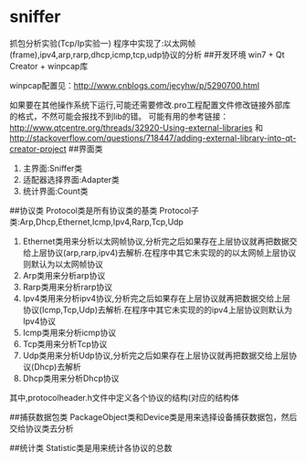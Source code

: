 # sniffer
抓包分析实验(Tcp/Ip实验一)
程序中实现了:以太网帧(frame),ipv4,arp,rarp,dhcp,icmp,tcp,udp协议的分析
##开发环境
win7 + Qt Creator + winpcap库

winpcap配置见：http://www.cnblogs.com/jecyhw/p/5290700.html

如果要在其他操作系统下运行,可能还需要修改.pro工程配置文件修改链接外部库的格式，不然可能会报找不到lib的错。
可能有用的参考链接：http://www.qtcentre.org/threads/32920-Using-external-libraries 和 http://stackoverflow.com/questions/718447/adding-external-library-into-qt-creator-project
##界面类
1. 主界面:Sniffer类
2. 适配器选择界面:Adapter类
3. 统计界面:Count类

##协议类
Protocol类是所有协议类的基类
Protocol子类:Arp,Dhcp,Ethernet,Icmp,Ipv4,Rarp,Tcp,Udp

1. Ethernet类用来分析以太网帧协议,分析完之后如果存在上层协议就再把数据交给上层协议(arp,rarp,ipv4)去解析.在程序中其它未实现的的以太网帧上层协议则默认为以太网帧协议
2. Arp类用来分析arp协议
3. Rarp类用来分析rarp协议
4. Ipv4类用来分析ipv4协议,分析完之后如果存在上层协议就再把数据交给上层协议(Icmp,Tcp,Udp)去解析.在程序中其它未实现的的ipv4上层协议则默认为Ipv4协议
5. Icmp类用来分析icmp协议
6. Tcp类用来分析Tcp协议
7. Udp类用来分析Udp协议,分析完之后如果存在上层协议就再把数据交给上层协议(Dhcp)去解析
8. Dhcp类用来分析Dhcp协议

其中,protocolheader.h文件中定义各个协议的结构(对应的结构体

##捕获数据包类
PackageObject类和Device类是用来选择设备捕获数据包，然后交给协议类去分析

##统计类
Statistic类是用来统计各协议的总数
